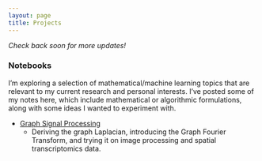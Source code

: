 ```yaml
---
layout: page
title: Projects
---
```

*Check back soon for more updates!*

### Notebooks
I’m exploring a selection of mathematical/machine learning topics that are relevant to my current research and personal interests.
I’ve posted some of my notes here, which include mathematical or algorithmic formulations, along with some ideas I wanted to experiment with. 

* [Graph Signal Processing](/posts/graph_signal_processing/)
    + Deriving the graph Laplacian, introducing the Graph Fourier Transform, and trying it on image processing and spatial transcriptomics data. 

 

